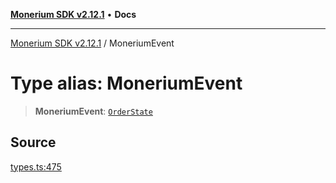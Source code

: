[**Monerium SDK v2.12.1**](../README.md) • **Docs**

---

[Monerium SDK v2.12.1](../README.md) / MoneriumEvent

# Type alias: MoneriumEvent

> **MoneriumEvent**: [`OrderState`](../enumerations/OrderState.md)

## Source

[types.ts:475](https://github.com/monerium/js-monorepo/blob/d7b4845046d718e3ed53164705f9a159eb0876ba/packages/sdk/src/types.ts#L475)
